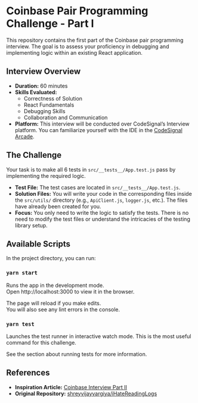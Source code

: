 # Coinbase Pair Programming Challenge - Part I

This repository contains the first part of the Coinbase pair programming interview. The goal is to assess your proficiency in debugging and implementing logic within an existing React application.

## Interview Overview

*   **Duration:** 60 minutes
*   **Skills Evaluated:**
    *   Correctness of Solution
    *   React Fundamentals
    *   Debugging Skills
    *   Collaboration and Communication
*   **Platform:** This interview will be conducted over CodeSignal’s Interview platform. You can familiarize yourself with the IDE in the [CodeSignal Arcade](https://app.codesignal.com/arcade).

## The Challenge

Your task is to make all 6 tests in `src/__tests__/App.test.js` pass by implementing the required logic.

*   **Test File:** The test cases are located in `src/__tests__/App.test.js`.
*   **Solution Files:** You will write your code in the corresponding files inside the `src/utils/` directory (e.g., `ApiClient.js`, `logger.js`, etc.). The files have already been created for you.
*   **Focus:** You only need to write the logic to satisfy the tests. There is no need to modify the test files or understand the intricacies of the testing library setup.

## Available Scripts

In the project directory, you can run:

### `yarn start`

Runs the app in the development mode.\
Open http://localhost:3000 to view it in the browser.

The page will reload if you make edits.\
You will also see any lint errors in the console.

### `yarn test`

Launches the test runner in interactive watch mode. This is the most useful command for this challenge.

See the section about running tests for more information.

## References

*   **Inspiration Article:** [Coinbase Interview Part II](https://shreyvijayvargiya26.medium.com/coinbase-interview-part-ii-cc051a56830d)
*   **Original Repository:** [shreyvijayvargiya/iHateReadingLogs](https://github.com/shreyvijayvargiya/iHateReadingLogs/tree/main/TechLogsInterviews/coinbase-pair-programming-1)
